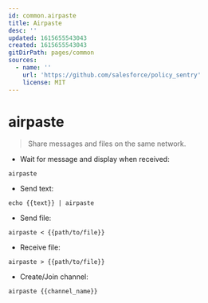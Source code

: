 ```yaml
---
id: common.airpaste
title: Airpaste
desc: ''
updated: 1615655543043
created: 1615655543043
gitDirPath: pages/common
sources:
  - name: ''
    url: 'https://github.com/salesforce/policy_sentry'
    license: MIT
---
```

# airpaste

> Share messages and files on the same network.

- Wait for message and display when received:

`airpaste`

- Send text:

`echo {{text}} | airpaste`

- Send file:

`airpaste < {{path/to/file}}`

- Receive file:

`airpaste > {{path/to/file}}`

- Create/Join channel:

`airpaste {{channel_name}}`

